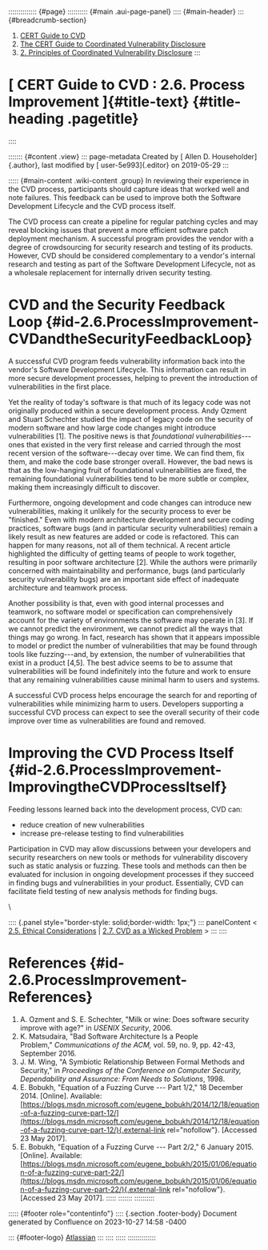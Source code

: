:::::::::::::: {#page}
:::::::::: {#main .aui-page-panel}
:::: {#main-header}
::: {#breadcrumb-section}
1.  [CERT Guide to CVD](index.html)
2.  [The CERT Guide to Coordinated Vulnerability
    Disclosure](The-CERT-Guide-to-Coordinated-Vulnerability-Disclosure_47677443.html)
3.  [2. Principles of Coordinated Vulnerability
    Disclosure](2.-Principles-of-Coordinated-Vulnerability-Disclosure_47677450.html)
:::

# [ CERT Guide to CVD : 2.6. Process Improvement ]{#title-text} {#title-heading .pagetitle}
::::

::::::: {#content .view}
::: page-metadata
Created by [ Allen D. Householder]{.author}, last modified by [
user-5e993]{.editor} on 2019-05-29
:::

::::: {#main-content .wiki-content .group}
In reviewing their experience in the CVD process, participants should
capture ideas that worked well and note failures. This feedback can be
used to improve both the Software Development Lifecycle and the CVD
process itself.

The CVD process can create a pipeline for regular patching cycles and
may reveal blocking issues that prevent a more efficient software patch
deployment mechanism. A successful program provides the vendor with a
degree of crowdsourcing for security research and testing of its
products. However, CVD should be considered complementary to a vendor\'s
internal research and testing as part of the Software Development
Lifecycle, not as a wholesale replacement for internally driven security
testing.

# CVD and the Security Feedback Loop {#id-2.6.ProcessImprovement-CVDandtheSecurityFeedbackLoop}

A successful CVD program feeds vulnerability information back into the
vendor\'s Software Development Lifecycle. This information can result in
more secure development processes, helping to prevent the introduction
of vulnerabilities in the first place.

Yet the reality of today\'s software is that much of its legacy code was
not originally produced within a secure development process. Andy Ozment
and Stuart Schechter studied the impact of legacy code on the security
of modern software and how large code changes might introduce
vulnerabilities \[1\]. The positive news is that *foundational
vulnerabilities*---ones that existed in the very first release and
carried through the most recent version of the software---decay over
time. We can find them, fix them, and make the code base stronger
overall. However, the bad news is that as the low-hanging fruit of
foundational vulnerabilities are fixed, the remaining foundational
vulnerabilities tend to be more subtle or complex, making them
increasingly difficult to discover.

Furthermore, ongoing development and code changes can introduce new
vulnerabilities, making it unlikely for the security process to ever be
\"finished.\" Even with modern architecture development and secure
coding practices, software bugs (and in particular security
vulnerabilities) remain a likely result as new features are added or
code is refactored. This can happen for many reasons, not all of them
technical. A recent article highlighted the difficulty of getting teams
of people to work together, resulting in poor software architecture
\[2\]. While the authors were primarily concerned with maintainability
and performance, bugs (and particularly security vulnerability bugs) are
an important side effect of inadequate architecture and teamwork
process.

Another possibility is that, even with good internal processes and
teamwork, no software model or specification can comprehensively account
for the variety of environments the software may operate in \[3\]. If we
cannot predict the environment, we cannot predict all the ways that
things may go wrong. In fact, research has shown that it appears
impossible to model or predict the number of vulnerabilities that may be
found through tools like fuzzing---and, by extension, the number of
vulnerabilities that exist in a product \[4,5\]. The best advice seems
to be to assume that vulnerabilities will be found indefinitely into the
future and work to ensure that any remaining vulnerabilities cause
minimal harm to users and systems.

A successful CVD process helps encourage the search for and reporting of
vulnerabilities while minimizing harm to users. Developers supporting a
successful CVD process can expect to see the overall security of their
code improve over time as vulnerabilities are found and removed.

# Improving the CVD Process Itself {#id-2.6.ProcessImprovement-ImprovingtheCVDProcessItself}

Feeding lessons learned back into the development process, CVD can:

-   reduce creation of new vulnerabilities
-   increase pre-release testing to find vulnerabilities

Participation in CVD may allow discussions between your developers and
security researchers on new tools or methods for vulnerability discovery
such as static analysis or fuzzing. These tools and methods can then be
evaluated for inclusion in ongoing development processes if they succeed
in finding bugs and vulnerabilities in your product. Essentially, CVD
can facilitate field testing of new analysis methods for finding bugs.

\

:::: {.panel style="border-style: solid;border-width: 1px;"}
::: panelContent
\< [2.5. Ethical
Considerations](2.5.-Ethical-Considerations_47677455.html) \| [2.7. CVD
as a Wicked Problem](2.7.-CVD-as-a-Wicked-Problem_47677457.html) \>
:::
::::

# References {#id-2.6.ProcessImprovement-References}

1.  A. Ozment and S. E. Schechter, \"Milk or wine: Does software
    security improve with age?\" in *USENIX Security*, 2006.
2.  K. Matsudaira, \"Bad Software Architecture Is a People
    Problem,\" *Communications of the ACM,* vol. 59, no. 9, pp. 42-43,
    September 2016.
3.  J. M. Wing, \"A Symbiotic Relationship Between Formal Methods and
    Security,\" in *Proceedings of the Conference on Computer Security,
    Dependability and Assurance: From Needs to Solutions*, 1998.
4.  E. Bobukh, \"Equation of a Fuzzing Curve --- Part 1/2,\" 18
    December 2014. \[Online\]. Available:
    [https://blogs.msdn.microsoft.com/eugene_bobukh/2014/12/18/equation-of-a-fuzzing-curve-part-12/](https://blogs.msdn.microsoft.com/eugene_bobukh/2014/12/18/equation-of-a-fuzzing-curve-part-12/){.external-link
    rel="nofollow"}. \[Accessed 23 May 2017\].
5.  E. Bobukh, \"Equation of a Fuzzing Curve --- Part 2/2,\" 6
    January 2015. \[Online\]. Available:
    [https://blogs.msdn.microsoft.com/eugene_bobukh/2015/01/06/equation-of-a-fuzzing-curve-part-22/](https://blogs.msdn.microsoft.com/eugene_bobukh/2015/01/06/equation-of-a-fuzzing-curve-part-22/){.external-link
    rel="nofollow"}. \[Accessed 23 May 2017\].
:::::
:::::::
::::::::::

::::: {#footer role="contentinfo"}
:::: {.section .footer-body}
Document generated by Confluence on 2023-10-27 14:58 -0400

::: {#footer-logo}
[Atlassian](https://www.atlassian.com/)
:::
::::
:::::
::::::::::::::
